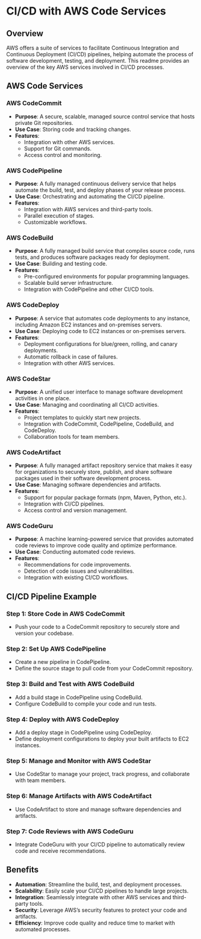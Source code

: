 # CI/CD with AWS Code Services

## Overview
AWS offers a suite of services to facilitate Continuous Integration and Continuous Deployment (CI/CD) pipelines, helping automate the process of software development, testing, and deployment. This readme provides an overview of the key AWS services involved in CI/CD processes.

## AWS Code Services

### AWS CodeCommit
- **Purpose**: A secure, scalable, managed source control service that hosts private Git repositories.
- **Use Case**: Storing code and tracking changes.
- **Features**:
  - Integration with other AWS services.
  - Support for Git commands.
  - Access control and monitoring.

### AWS CodePipeline
- **Purpose**: A fully managed continuous delivery service that helps automate the build, test, and deploy phases of your release process.
- **Use Case**: Orchestrating and automating the CI/CD pipeline.
- **Features**:
  - Integration with AWS services and third-party tools.
  - Parallel execution of stages.
  - Customizable workflows.

### AWS CodeBuild
- **Purpose**: A fully managed build service that compiles source code, runs tests, and produces software packages ready for deployment.
- **Use Case**: Building and testing code.
- **Features**:
  - Pre-configured environments for popular programming languages.
  - Scalable build server infrastructure.
  - Integration with CodePipeline and other CI/CD tools.

### AWS CodeDeploy
- **Purpose**: A service that automates code deployments to any instance, including Amazon EC2 instances and on-premises servers.
- **Use Case**: Deploying code to EC2 instances or on-premises servers.
- **Features**:
  - Deployment configurations for blue/green, rolling, and canary deployments.
  - Automatic rollback in case of failures.
  - Integration with other AWS services.

### AWS CodeStar
- **Purpose**: A unified user interface to manage software development activities in one place.
- **Use Case**: Managing and coordinating all CI/CD activities.
- **Features**:
  - Project templates to quickly start new projects.
  - Integration with CodeCommit, CodePipeline, CodeBuild, and CodeDeploy.
  - Collaboration tools for team members.

### AWS CodeArtifact
- **Purpose**: A fully managed artifact repository service that makes it easy for organizations to securely store, publish, and share software packages used in their software development process.
- **Use Case**: Managing software dependencies and artifacts.
- **Features**:
  - Support for popular package formats (npm, Maven, Python, etc.).
  - Integration with CI/CD pipelines.
  - Access control and version management.

### AWS CodeGuru
- **Purpose**: A machine learning-powered service that provides automated code reviews to improve code quality and optimize performance.
- **Use Case**: Conducting automated code reviews.
- **Features**:
  - Recommendations for code improvements.
  - Detection of code issues and vulnerabilities.
  - Integration with existing CI/CD workflows.

## CI/CD Pipeline Example

### Step 1: Store Code in AWS CodeCommit
- Push your code to a CodeCommit repository to securely store and version your codebase.

### Step 2: Set Up AWS CodePipeline
- Create a new pipeline in CodePipeline.
- Define the source stage to pull code from your CodeCommit repository.

### Step 3: Build and Test with AWS CodeBuild
- Add a build stage in CodePipeline using CodeBuild.
- Configure CodeBuild to compile your code and run tests.

### Step 4: Deploy with AWS CodeDeploy
- Add a deploy stage in CodePipeline using CodeDeploy.
- Define deployment configurations to deploy your built artifacts to EC2 instances.

### Step 5: Manage and Monitor with AWS CodeStar
- Use CodeStar to manage your project, track progress, and collaborate with team members.

### Step 6: Manage Artifacts with AWS CodeArtifact
- Use CodeArtifact to store and manage software dependencies and artifacts.

### Step 7: Code Reviews with AWS CodeGuru
- Integrate CodeGuru with your CI/CD pipeline to automatically review code and receive recommendations.

## Benefits
- **Automation**: Streamline the build, test, and deployment processes.
- **Scalability**: Easily scale your CI/CD pipelines to handle large projects.
- **Integration**: Seamlessly integrate with other AWS services and third-party tools.
- **Security**: Leverage AWS’s security features to protect your code and artifacts.
- **Efficiency**: Improve code quality and reduce time to market with automated processes.
